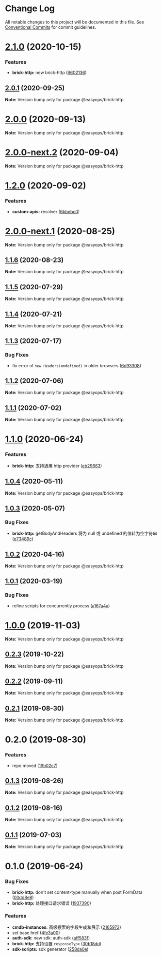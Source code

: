 # Change Log

All notable changes to this project will be documented in this file.
See [Conventional Commits](https://conventionalcommits.org) for commit guidelines.

# [2.1.0](https://git.easyops.local/anyclouds/next-core/compare/@easyops/brick-http@2.0.1...@easyops/brick-http@2.1.0) (2020-10-15)

### Features

- **brick-http:** new brick-http ([6602136](https://git.easyops.local/anyclouds/next-core/commits/6602136))

## [2.0.1](https://git.easyops.local/anyclouds/next-core/compare/@easyops/brick-http@2.0.0...@easyops/brick-http@2.0.1) (2020-09-25)

**Note:** Version bump only for package @easyops/brick-http

# [2.0.0](https://git.easyops.local/anyclouds/next-core/compare/@easyops/brick-http@2.0.0-next.2...@easyops/brick-http@2.0.0) (2020-09-13)

**Note:** Version bump only for package @easyops/brick-http

# [2.0.0-next.2](https://git.easyops.local/anyclouds/next-core/compare/@easyops/brick-http@1.2.0...@easyops/brick-http@2.0.0-next.2) (2020-09-04)

**Note:** Version bump only for package @easyops/brick-http

# [1.2.0](https://git.easyops.local/anyclouds/next-core/compare/@easyops/brick-http@1.1.6...@easyops/brick-http@1.2.0) (2020-09-02)

### Features

- **custom-apis:** resolver ([6bbebc0](https://git.easyops.local/anyclouds/next-core/commits/6bbebc0))

# [2.0.0-next.1](https://git.easyops.local/anyclouds/next-core/compare/@easyops/brick-http@1.1.6...@easyops/brick-http@2.0.0-next.1) (2020-08-25)

**Note:** Version bump only for package @easyops/brick-http

## [1.1.6](https://git.easyops.local/anyclouds/next-core/compare/@easyops/brick-http@1.1.5...@easyops/brick-http@1.1.6) (2020-08-23)

**Note:** Version bump only for package @easyops/brick-http

## [1.1.5](https://git.easyops.local/anyclouds/next-core/compare/@easyops/brick-http@1.1.4...@easyops/brick-http@1.1.5) (2020-07-29)

**Note:** Version bump only for package @easyops/brick-http

## [1.1.4](https://git.easyops.local/anyclouds/next-core/compare/@easyops/brick-http@1.1.3...@easyops/brick-http@1.1.4) (2020-07-21)

**Note:** Version bump only for package @easyops/brick-http

## [1.1.3](https://git.easyops.local/anyclouds/next-core/compare/@easyops/brick-http@1.1.2...@easyops/brick-http@1.1.3) (2020-07-17)

### Bug Fixes

- fix error of `new Headers(undefined)` in older browsers ([6d93308](https://git.easyops.local/anyclouds/next-core/commits/6d93308))

## [1.1.2](https://git.easyops.local/anyclouds/next-core/compare/@easyops/brick-http@1.1.1...@easyops/brick-http@1.1.2) (2020-07-06)

**Note:** Version bump only for package @easyops/brick-http

## [1.1.1](https://git.easyops.local/anyclouds/next-core/compare/@easyops/brick-http@1.1.0...@easyops/brick-http@1.1.1) (2020-07-02)

**Note:** Version bump only for package @easyops/brick-http

# [1.1.0](https://git.easyops.local/anyclouds/next-core/compare/@easyops/brick-http@1.0.4...@easyops/brick-http@1.1.0) (2020-06-24)

### Features

- **brick-http:** 支持通用 http provider ([eb29663](https://git.easyops.local/anyclouds/next-core/commits/eb29663))

## [1.0.4](https://git.easyops.local/anyclouds/next-core/compare/@easyops/brick-http@1.0.3...@easyops/brick-http@1.0.4) (2020-05-11)

**Note:** Version bump only for package @easyops/brick-http

## [1.0.3](https://git.easyops.local/anyclouds/next-core/compare/@easyops/brick-http@1.0.2...@easyops/brick-http@1.0.3) (2020-05-07)

### Bug Fixes

- **brick-http:** getBodyAndHeaders 将为 null 或 undefined 的值转为空字符串 ([e73489c](https://git.easyops.local/anyclouds/next-core/commits/e73489c))

## [1.0.2](https://git.easyops.local/anyclouds/next-core/compare/@easyops/brick-http@1.0.1...@easyops/brick-http@1.0.2) (2020-04-16)

**Note:** Version bump only for package @easyops/brick-http

## [1.0.1](https://git.easyops.local/anyclouds/next-core/compare/@easyops/brick-http@1.0.0...@easyops/brick-http@1.0.1) (2020-03-19)

### Bug Fixes

- refine scripts for concurrently process ([a167a4a](https://git.easyops.local/anyclouds/next-core/commits/a167a4a))

# [1.0.0](https://git.easyops.local/anyclouds/next-core/compare/@easyops/brick-http@0.2.3...@easyops/brick-http@1.0.0) (2019-11-03)

**Note:** Version bump only for package @easyops/brick-http

## [0.2.3](https://git.easyops.local/anyclouds/next-core/compare/@easyops/brick-http@0.2.2...@easyops/brick-http@0.2.3) (2019-10-22)

**Note:** Version bump only for package @easyops/brick-http

## [0.2.2](https://git.easyops.local/anyclouds/next-core/compare/@easyops/brick-http@0.2.1...@easyops/brick-http@0.2.2) (2019-09-11)

**Note:** Version bump only for package @easyops/brick-http

## [0.2.1](https://git.easyops.local/anyclouds/next-core/compare/@easyops/brick-http@0.2.0...@easyops/brick-http@0.2.1) (2019-08-30)

**Note:** Version bump only for package @easyops/brick-http

# 0.2.0 (2019-08-30)

### Features

- repo moved ([19b02c7](https://git.easyops.local/anyclouds/next-core/commits/19b02c7))

## [0.1.3](https://git.easyops.local/anyclouds/brick-next/compare/@easyops/brick-http@0.1.2...@easyops/brick-http@0.1.3) (2019-08-26)

**Note:** Version bump only for package @easyops/brick-http

## [0.1.2](https://git.easyops.local/anyclouds/brick-next/compare/@easyops/brick-http@0.1.1...@easyops/brick-http@0.1.2) (2019-08-16)

**Note:** Version bump only for package @easyops/brick-http

## [0.1.1](https://git.easyops.local/anyclouds/brick-next/compare/@easyops/brick-http@0.1.0...@easyops/brick-http@0.1.1) (2019-07-03)

**Note:** Version bump only for package @easyops/brick-http

# 0.1.0 (2019-06-24)

### Bug Fixes

- **brick-http:** don't set content-type manually when post FormData ([00dd8e8](https://git.easyops.local/anyclouds/brick-next/commits/00dd8e8))
- **brick-http:** 处理接口请求错误 ([1937390](https://git.easyops.local/anyclouds/brick-next/commits/1937390))

### Features

- **cmdb-instances:** 高级搜索的字段生成和展示 ([2165972](https://git.easyops.local/anyclouds/brick-next/commits/2165972))
- set base href ([4fe3a00](https://git.easyops.local/anyclouds/brick-next/commits/4fe3a00))
- **auth-sdk:** new sdk: auth-sdk ([aff583f](https://git.easyops.local/anyclouds/brick-next/commits/aff583f))
- **brick-http:** 支持设置 `responseType` ([30b18dd](https://git.easyops.local/anyclouds/brick-next/commits/30b18dd))
- **sdk-scripts:** sdk generator ([258da0e](https://git.easyops.local/anyclouds/brick-next/commits/258da0e))
